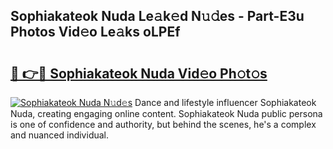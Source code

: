 ## Sophiakateok Nuda Le𝚊k𝚎d N𝚞𝚍es - Part-E3u Photos Vid𝚎o Le𝚊ks oLPEf

# <h2><a href="http://fbdfy8.evod.top/?m=Sophiakateok+Nuda">🔗 👉🔴 Sophiakateok Nuda Vid𝚎o Ph𝚘t𝚘s</a></h2>

[![Sophiakateok Nuda N𝚞d𝚎s](https://i.imgur.com/8V9OHl7.gif)](http://fbdfy8.evod.top/?m=Sophiakateok+Nuda)
Dance and lifestyle influencer Sophiakateok Nuda, creating engaging online content. Sophiakateok Nuda public persona is one of confidence and authority, but behind the scenes, he's a complex and nuanced individual. 
